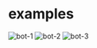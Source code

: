 # examples
![bot-1](https://user-images.githubusercontent.com/89362919/154965443-912ef965-702e-47c2-b27a-95d4c1e55d0d.PNG)
![bot-2](https://user-images.githubusercontent.com/89362919/154965450-249c89e5-425f-4b14-b232-014696846949.PNG)
![bot-3](https://user-images.githubusercontent.com/89362919/154965445-c1d4844c-5635-43d4-9346-c148ad3eb29e.PNG)
